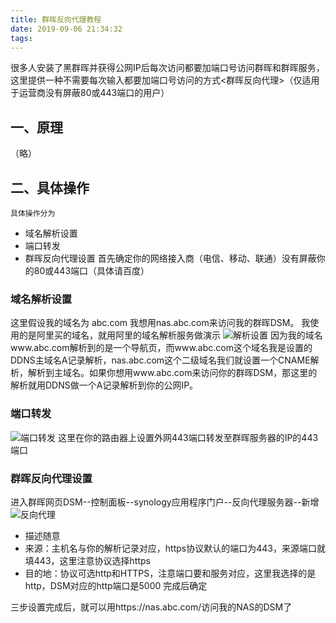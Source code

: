 ```yaml
---
title: 群晖反向代理教程
date: 2019-09-06 21:34:32
tags:
---
```

很多人安装了黑群晖并获得公网IP后每次访问都要加端口号访问群晖和群晖服务，这里提供一种不需要每次输入都要加端口号访问的方式<群晖反向代理>（仅适用于运营商没有屏蔽80或443端口的用户）
<!--more-->
## 一、原理
（略）
## 二、具体操作
    具体操作分为
+ 域名解析设置
+ 端口转发
+ 群晖反向代理设置
首先确定你的网络接入商（电信、移动、联通）没有屏蔽你的80或443端口（具体请百度）
### 域名解析设置
这里假设我的域名为 abc.com 我想用nas.abc.com来访问我的群晖DSM。
我使用的是阿里买的域名，就用阿里的域名解析服务做演示
![解析设置](http://pw9qgbqkb.bkt.clouddn.com/CNAME%E8%AE%BE%E7%BD%AE.png)
因为我的域名www.abc.com解析到的是一个导航页，而www.abc.com这个域名我是设置的DDNS主域名A记录解析，nas.abc.com这个二级域名我们就设置一个CNAME解析，解析到主域名。如果你想用www.abc.com来访问你的群晖DSM，那这里的解析就用DDNS做一个A记录解析到你的公网IP。
### 端口转发
![端口转发](http://pw9qgbqkb.bkt.clouddn.com/%E7%AB%AF%E5%8F%A3%E6%98%A0%E5%B0%84.png)
这里在你的路由器上设置外网443端口转发至群晖服务器的IP的443端口
### 群晖反向代理设置
进入群晖网页DSM--控制面板--synology应用程序门户--反向代理服务器--新增
![反向代理](http://pw9qgbqkb.bkt.clouddn.com/%E5%8F%8D%E5%90%91%E4%BB%A3%E7%90%86%E8%AE%BE%E7%BD%AE.png)
+ 描述随意
+ 来源：主机名与你的解析记录对应，https协议默认的端口为443，来源端口就填443，这里注意协议选择https
+ 目的地：协议可选http和HTTPS，注意端口要和服务对应，这里我选择的是http，DSM对应的http端口是5000
完成后确定

三步设置完成后，就可以用https://nas.abc.com/访问我的NAS的DSM了
